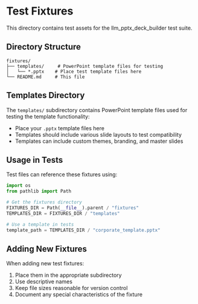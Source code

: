 # Test Fixtures

This directory contains test assets for the llm_pptx_deck_builder test suite.

## Directory Structure

```
fixtures/
├── templates/     # PowerPoint template files for testing
│   └── *.pptx    # Place test template files here
└── README.md     # This file
```

## Templates Directory

The `templates/` subdirectory contains PowerPoint template files used for testing the template functionality:

- Place your `.pptx` template files here
- Templates should include various slide layouts to test compatibility
- Templates can include custom themes, branding, and master slides

## Usage in Tests

Test files can reference these fixtures using:

```python
import os
from pathlib import Path

# Get the fixtures directory
FIXTURES_DIR = Path(__file__).parent / "fixtures"
TEMPLATES_DIR = FIXTURES_DIR / "templates"

# Use a template in tests
template_path = TEMPLATES_DIR / "corporate_template.pptx"
```

## Adding New Fixtures

When adding new test fixtures:
1. Place them in the appropriate subdirectory
2. Use descriptive names
3. Keep file sizes reasonable for version control
4. Document any special characteristics of the fixture
